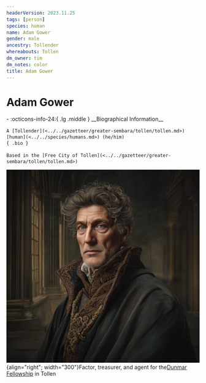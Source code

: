 ```yaml
---
headerVersion: 2023.11.25
tags: [person]
species: human
name: Adam Gower
gender: male
ancestry: Tollender
whereabouts: Tollen
dm_owner: tim
dm_notes: color
title: Adam Gower
---
```

# Adam Gower
<div class="grid cards ext-narrow-margin ext-one-column" markdown>
- :octicons-info-24:{ .lg .middle } __Biographical Information__

    A [Tollender](<../../gazetteer/greater-sembara/tollen/tollen.md>) [human](<../../species/humans.md>) (he/him)  
    { .bio }

    Based in the [Free City of Tollen](<../../gazetteer/greater-sembara/tollen/tollen.md>)
</div>


![Adam Gower](../../assets/adam-gower.jpg){align="right"; width="300"}Factor, treasurer, and agent for the[Dunmar Fellowship](<../pcs/dunmar-fellowship/dunmar-fellowship.md>) in Tollen